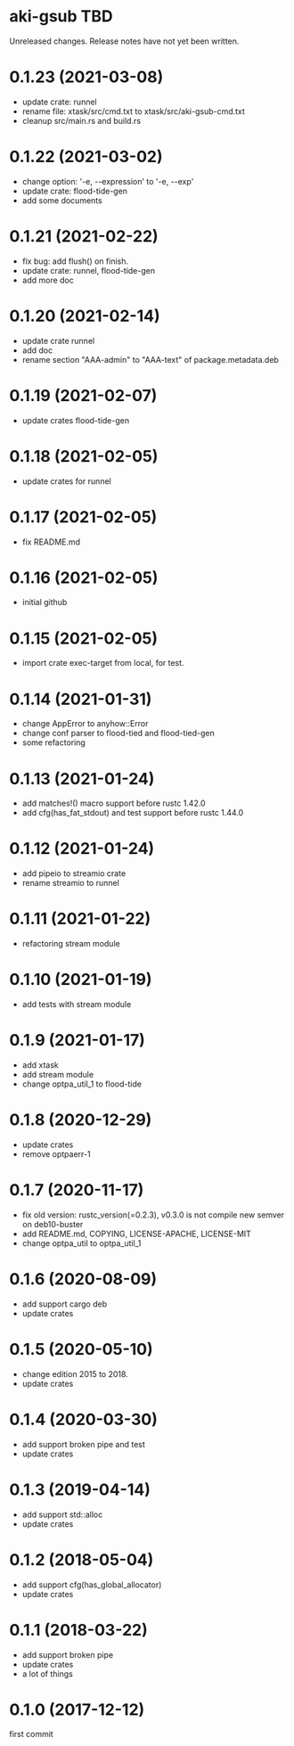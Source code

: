 aki-gsub TBD
===
Unreleased changes. Release notes have not yet been written.

0.1.23 (2021-03-08)
=====

* update crate: runnel
* rename file: xtask/src/cmd.txt to xtask/src/aki-gsub-cmd.txt
* cleanup src/main.rs and build.rs

0.1.22 (2021-03-02)
=====

* change option: '-e, --expression' to '-e, --exp'
* update crate: flood-tide-gen
* add some documents

0.1.21 (2021-02-22)
=====

* fix bug: add flush() on finish.
* update crate: runnel, flood-tide-gen
* add more doc

0.1.20 (2021-02-14)
=====

* update crate runnel
* add doc
* rename section "AAA-admin" to "AAA-text" of package.metadata.deb

0.1.19 (2021-02-07)
=====

* update crates flood-tide-gen

0.1.18 (2021-02-05)
=====

* update crates for runnel

0.1.17 (2021-02-05)
=====

* fix README.md

0.1.16 (2021-02-05)
=====

* initial github

0.1.15 (2021-02-05)
=====

* import crate exec-target from local, for test.

0.1.14 (2021-01-31)
=====

* change AppError to anyhow::Error
* change conf parser to flood-tied and flood-tied-gen
* some refactoring

0.1.13 (2021-01-24)
=====

* add matches!() macro support before rustc 1.42.0
* add cfg(has_fat_stdout) and test support before rustc 1.44.0

0.1.12 (2021-01-24)
=====

* add pipeio to streamio crate
* rename streamio to runnel

0.1.11 (2021-01-22)
=====

* refactoring stream module

0.1.10 (2021-01-19)
=====

* add tests with stream module

0.1.9 (2021-01-17)
=====

* add xtask
* add stream module
* change optpa_util_1 to flood-tide

0.1.8 (2020-12-29)
=====

* update crates
* remove optpaerr-1

0.1.7 (2020-11-17)
=====

* fix old version: rustc_version(=0.2.3), v0.3.0 is not compile new semver on deb10-buster
* add README.md, COPYING, LICENSE-APACHE, LICENSE-MIT
* change optpa_util to optpa_util_1

0.1.6 (2020-08-09)
=====

* add support cargo deb
* update crates

0.1.5 (2020-05-10)
=====

* change edition 2015 to 2018.
* update crates

0.1.4 (2020-03-30)
=====

* add support broken pipe and test
* update crates

0.1.3 (2019-04-14)
=====

* add support std::alloc
* update crates

0.1.2 (2018-05-04)
=====

* add support cfg(has_global_allocator)
* update crates

0.1.1 (2018-03-22)
=====

* add support broken pipe
* update crates
* a lot of things

0.1.0 (2017-12-12)
=====
first commit
